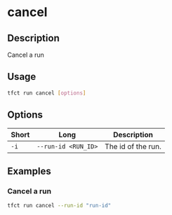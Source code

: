 # cancel

## Description

Cancel a run

## Usage

```bash
tfct run cancel [options]
```

## Options

| Short | Long                | Description        |
| ----- | ------------------- | ------------------ |
| `-i`  | `--run-id <RUN_ID>` | The id of the run. |

## Examples

### Cancel a run

```bash
tfct run cancel --run-id "run-id"
```
